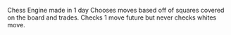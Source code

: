Chess Engine made in 1 day
Chooses moves based off of squares covered on the board and trades. Checks 1 move future but never checks whites move.
